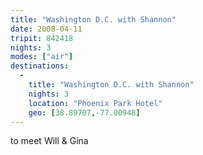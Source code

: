 ```yaml
---
title: "Washington D.C. with Shannon"
date: 2008-04-11
tripit: 842418
nights: 3
modes: ["air"]
destinations:
  -
    title: "Washington D.C. with Shannon"
    nights: 3
    location: "Phoenix Park Hotel"
    geo: [38.89707,-77.00948]
---
```


to meet Will & Gina
